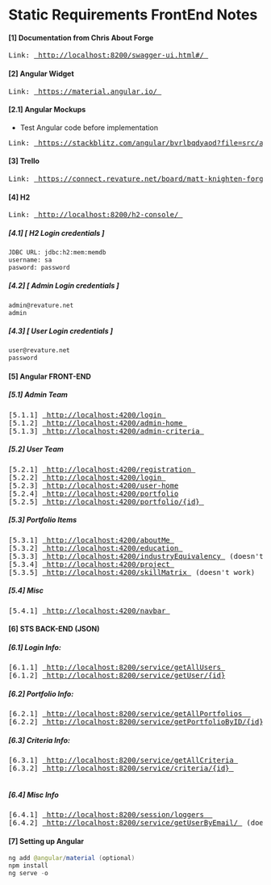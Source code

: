 # Static Requirements FrontEnd Notes

#### [1] Documentation from Chris About Forge
<pre>
Link: <a href="http://localhost:8200/swagger-ui.html#/"> http://localhost:8200/swagger-ui.html#/ </a>
</pre>

#### [2] Angular Widget
<pre>
Link: <a href="https://material.angular.io/"> https://material.angular.io/ </a>
</pre>
#### [2.1] Angular Mockups 
- Test Angular code before implementation
<pre>
Link: <a href="https://stackblitz.com/angular/bvrlbqdyaod?file=src/app/expansion-steps-example.html"> https://stackblitz.com/angular/bvrlbqdyaod?file=src/app/expansion-steps-example.html</a>
</pre>

#### [3] Trello 
<pre>
Link: <a href="https://connect.revature.net/board/matt-knighten-forge-batch-889-1/section"> https://connect.revature.net/board/matt-knighten-forge-batch-889-1/section </a>
</pre>

#### [4] H2
<pre>
Link: <a href="http://localhost:8200/h2-console/"> http://localhost:8200/h2-console/ </a>
</pre>

##### [4.1] [ H2 Login credentials ]
```sh
JDBC URL: jdbc:h2:mem:memdb
username: sa
pasword: password
```

##### [4.2] [ Admin Login credentials ]
```sh
admin@revature.net
admin
```

##### [4.3] [ User Login credentials ]
```sh
user@revature.net
password
```

#### [5] Angular FRONT-END

##### [5.1] Admin Team
<pre>
[5.1.1] <a href="http://localhost:4200/login"> http://localhost:4200/login </a>
[5.1.2] <a href="http://localhost:4200/admin-home"> http://localhost:4200/admin-home </a>
[5.1.3] <a href="http://localhost:4200/admin-criteria"> http://localhost:4200/admin-criteria </a>
</pre>

##### [5.2] User Team
<pre>
[5.2.1] <a href="http://localhost:4200/registration"> http://localhost:4200/registration </a> 
[5.2.2] <a href="http://localhost:4200/login"> http://localhost:4200/login </a>
[5.2.3] <a href="http://localhost:4200/user-home"> http://localhost:4200/user-home</a>
[5.2.4] <a href="http://localhost:4200/portfolio/"> http://localhost:4200/portfolio</a>
[5.2.5] <a href="http://localhost:4200/portfolio/{id}"> http://localhost:4200/portfolio/{id} </a>
</pre>

##### [5.3] Portfolio Items
<pre>
[5.3.1] <a href="http://localhost:4200/project"> http://localhost:4200/aboutMe </a>
[5.3.2] <a href="http://localhost:4200/education"> http://localhost:4200/education </a>
[5.3.3] <a href="http://localhost:4200/industryEquivalency"> http://localhost:4200/industryEquivalency </a> (doesn't work)
[5.3.4] <a href="http://localhost:4200/project"> http://localhost:4200/project </a> 
[5.3.5] <a href="http://localhost:4200/skillMatrix"> http://localhost:4200/skillMatrix </a> (doesn't work)
</pre>

##### [5.4] Misc
<pre>
[5.4.1] <a href="http://localhost:4200/navbar"> http://localhost:4200/navbar </a>
</pre>

#### [6] STS BACK-END (JSON)

##### [6.1] Login Info:
<pre>
[6.1.1] <a href="http://localhost:8200/service/getAllUsers"> http://localhost:8200/service/getAllUsers </a>
[6.1.2] <a href="http://localhost:8200/service/getUser/{1}"> http://localhost:8200/service/getUser/{id}</a>
</pre>

##### [6.2] Portfolio Info:
<pre>
[6.2.1] <a href="http://localhost:8200/service/getAllPortfolios"> http://localhost:8200/service/getAllPortfolios  </a>
[6.2.2] <a href="http://localhost:8200/service/getPortfolioByID/{id}"> http://localhost:8200/service/getPortfolioByID/{id}}</a> (doesn't work)
</pre>

##### [6.3] Criteria Info:
<pre>
[6.3.1] <a href="http://localhost:8200/service/getAllCriteria"> http://localhost:8200/service/getAllCriteria </a>
[6.3.2] <a href="http://localhost:8200/service/criteria/{1}"> http://localhost:8200/service/criteria/{id} </a>
 </pre>

##### [6.4]  Misc Info
<pre>
[6.4.1] <a href="http://localhost:8200/session/loggers "> http://localhost:8200/session/loggers  </a>
[6.4.2] <a href="http://localhost:8200/service/getUserByEmail/"> http://localhost:8200/service/getUserByEmail/ </a> (doesn't work)
</pre>

#### [7] Setting up Angular
 ```java
ng add @angular/material (optional)
npm install
ng serve -o
 ```
